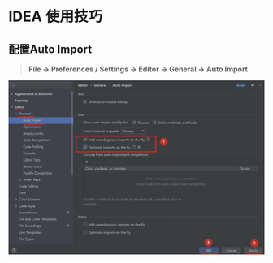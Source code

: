 # IDEA 使用技巧

## 配置Auto Import

> **File -> Preferences / Settings -> Editor -> General -> Auto Import**

![](https://raw.githubusercontent.com/0x2552/images-repo/main/2023/04/18-18-16-45-2023-04-18-18-16-39-image.png)


